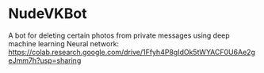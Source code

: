 # NudeVKBot
A bot for deleting certain photos from private messages using deep machine learning
Neural network:
https://colab.research.google.com/drive/1Ffyh4P8gIdOk5tWYACF0U6Ae2geJmm7h?usp=sharing
